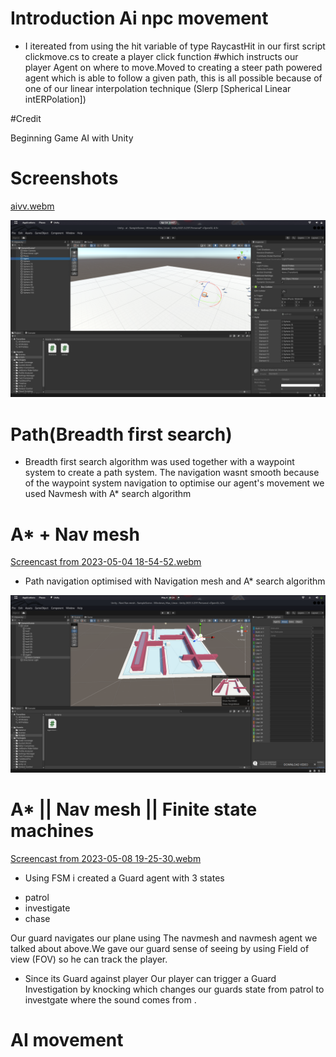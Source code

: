 



# Introduction Ai npc movement

-  I itereated from using the hit variable of type RaycastHit in our first script clickmove.cs to create a player click function #which instructs our player Agent on where to move.Moved to creating a steer path powered agent which is able to follow a given path, this is all possible because of one of our linear interpolation technique (Slerp [Spherical Linear intERPolation])

#Credit 

Beginning Game AI with Unity

# Screenshots
[aivv.webm](https://github.com/Thabisocn/intro-unity-ai-/assets/55186310/b0650334-d97d-41cf-8fb0-c2c87c460d26)

![screenshot](ai.png)

# Path(Breadth first search)

- Breadth first search algorithm was used together with a waypoint system to create a path system. The navigation  wasnt smooth because of the waypoint system navigation to optimise our agent's movement we used Navmesh with A* search algorithm 


# A* + Nav mesh
[Screencast from 2023-05-04 18-54-52.webm](https://github.com/Thabisocn/intro-unity-ai-/assets/55186310/5a64f39d-3545-4fb1-b931-16c9827e3e80)


- Path navigation optimised with Navigation mesh and A* search algorithm

![screenshot](Navmesh+A*.png)


# A* || Nav mesh || Finite state machines
[Screencast from 2023-05-08 19-25-30.webm](https://github.com/Thabisocn/intro-unity-ai-/assets/55186310/08b3c63a-052f-41a5-8bac-c13c2c3be326)

- Using FSM i created a Guard agent with 3 states  

* patrol
* investigate
* chase

Our guard navigates our plane using The navmesh and navmesh agent we talked about above.We gave our guard sense of seeing by using Field of view (FOV)  so he can track the player.

- Since its Guard against player Our player can trigger a Guard Investigation by knocking which changes our  guards state from patrol to investgate where the sound comes from .


# AI movement

